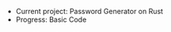 - Current project: Password Generator on Rust
- Progress: Basic Code

<!---
vya1ov/vya1ov is a ✨ special ✨ repository because its `README.md` (this file) appears on your GitHub profile.
You can click the Preview link to take a look at your changes.
--->
